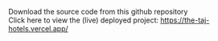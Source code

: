 Download the source code from this github repository <br />
Click here to view the (live) deployed project: https://the-taj-hotels.vercel.app/
